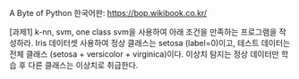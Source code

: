 A Byte of Python 한국어판: https://bop.wikibook.co.kr/


[과제1]
k-nn, svm, one class svm을 사용하여 아래 조건을 만족하는 프로그램을 작성하라. 
Iris 데이터셋 사용하여 정상 클래스는 setosa (label=0)이고, 테스트 데이터는 전체 클래스 (setosa + versicolor + virginica)이다. 
이상치 탐지는 정상 데이터만 학습 후 다른 클래스는 이상치로 취급한다.
